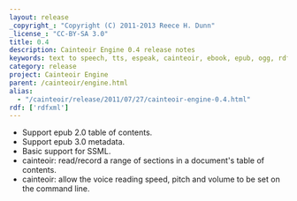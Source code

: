 ```yaml
---
layout: release
_copyright_: "Copyright (C) 2011-2013 Reece H. Dunn"
_license_: "CC-BY-SA 3.0"
title: 0.4
description: Cainteoir Engine 0.4 release notes
keywords: text to speech, tts, espeak, cainteoir, ebook, epub, ogg, rdf, metadata
category: release
project: Cainteoir Engine
parent: /cainteoir/engine.html
alias:
  - "/cainteoir/release/2011/07/27/cainteoir-engine-0.4.html"
rdf: ['rdfxml']
---
```


*  Support epub 2.0 table of contents.
*  Support epub 3.0 metadata.
*  Basic support for SSML.
*  cainteoir: read/record a range of sections in a document's table of contents.
*  cainteoir: allow the voice reading speed, pitch and volume to be set on the command line.
